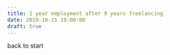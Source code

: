 ```yaml
---
title: 1 year employment after 9 years freelancing
date: 2019-10-15 19:00:00
draft: true
---
```


back to start

